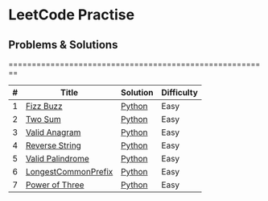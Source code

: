 LeetCode Practise 
========================================================

## Problems & Solutions
========================================================

| # | Title | Solution | Difficulty |
|---| ----- | -------- | ---------- |
|1|[Fizz Buzz ](https://leetcode.com/problems/fizz-buzz/) | [Python](./TopSWE/FizzBuzz/Fizzbuzz.py)|Easy|
|2|[Two Sum ](https://leetcode.com/problems/two-sum/) | [Python](./TopSWE/Two%20Sum/TwoSum.py)|Easy|
|3|[Valid Anagram ](https://leetcode.com/problems/valid-anagram/) | [Python](./TopSWE/Valid%20Anagram/ValidAnagram.py)|Easy|
|4|[Reverse String ](https://leetcode.com/problems/reverse-string/) | [Python](./TopSWE/Reverse%20String/ReverseString.py)|Easy|
|5|[Valid Palindrome ](https://leetcode.com/problems/valid-palindrome/) | [Python](./TopSWE/Valid%20Palindrome/ValidPalindrome.py)|Easy|
|6|[LongestCommonPrefix ](https://leetcode.com/problems/longest-common-prefix) | [Python](./TopSWE/Longest%20Common%20Prefix/LongestCommonPrefix.py)|Easy|
|7|[Power of Three ](https://leetcode.com/problems/power-of-three/) | [Python](./TopSWE/Power%20of%20Three/PowerOfThree.py)|Easy|